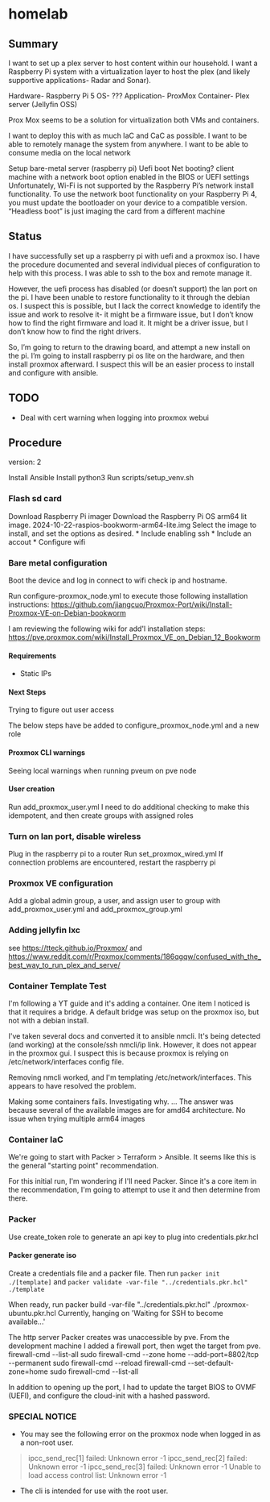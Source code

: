 # homelab
## Summary
I want to set up a plex server to host content within our household. I want a Raspberry Pi system with a virtualization layer to host the plex (and likely supportive applications- Radar and Sonar).


Hardware- Raspberry Pi 5
OS- ???
Application- ProxMox
Container- Plex server (Jellyfin OSS)

Prox Mox seems to be a solution for virtualization both VMs and containers.

I want to deploy this with as much IaC and CaC as possible.
I want to be able to remotely manage the system from anywhere.
I want to be able to consume media on the local network

Setup bare-metal server (raspberry pi)
Uefi boot
Net booting?
client machine with a network boot option enabled in the BIOS or UEFI settings
Unfortunately, Wi-Fi is not supported by the Raspberry Pi’s network install functionality.
To use the network boot functionality on your Raspberry Pi 4, you must update the bootloader on your device to a compatible version.
“Headless boot” is just imaging the card from a different machine

## Status
I have successfully set up a raspberry pi with uefi and a proxmox iso. I have the procedure documented and several individual pieces of configuration to help with this process. I was able to ssh to the box and remote manage it.

However, the uefi process has disabled (or doesn’t support) the lan port on the pi. I have been unable to restore functionality to it through the debian os. I suspect this is possible, but I lack the correct knowledge to identify the issue and work to resolve it- it might be a firmware issue, but I don’t know how to find the right firmware and load it. It might be a driver issue, but I don’t know how to find the right drivers.

So, I’m going to return to the drawing board, and attempt a new install on the pi. I’m going to install raspberry pi os lite on the hardware, and then install proxmox afterward. I suspect this will be an easier process to install and configure with ansible.

## TODO
* Deal with cert warning when logging into proxmox webui

## Procedure
version: 2

Install Ansible
Install python3
Run scripts/setup_venv.sh

### Flash sd card
Download Raspberry Pi imager
Download the Raspberry Pi OS arm64 lit image. 2024-10-22-raspios-bookworm-arm64-lite.img
Select the image to install, and set the options as desired.
    * Include enabling ssh
    * Include an accout
    * Configure wifi

### Bare metal configuration
Boot the device and log in
connect to wifi
check ip and hostname.

Run configure-proxmox_node.yml to execute those following installation instructions: https://github.com/jiangcuo/Proxmox-Port/wiki/Install-Proxmox-VE-on-Debian-bookworm

I am reviewing the following wiki for add'l installation steps: https://pve.proxmox.com/wiki/Install_Proxmox_VE_on_Debian_12_Bookworm

#### Requirements
* Static IPs

#### Next Steps
Trying to figure out user access

The below steps have be added to configure_proxmox_node.yml and a new role

#### Proxmox CLI warnings
Seeing local warnings when running pveum on pve node

#### User creation
Run add_proxmox_user.yml
I need to do additional checking to make this idempotent, and then create groups with assigned roles

### Turn on lan port, disable wireless
Plug in the raspberry pi to a router
Run set_proxmox_wired.yml
If connection problems are encountered, restart the raspberry pi

### Proxmox VE configuration
Add a global admin group, a user, and assign user to group with add_proxmox_user.yml and add_proxmox_group.yml

### Adding jellyfin lxc
see https://tteck.github.io/Proxmox/ and https://www.reddit.com/r/Proxmox/comments/186qgqw/confused_with_the_best_way_to_run_plex_and_serve/

### Container Template Test
I'm following a YT guide and it's adding a container. One item I noticed is that it requires a bridge. A default bridge was setup on the proxmox iso, but not with a debian install.

I've taken several docs and converted it to ansible nmcli. It's being detected (and working) at the console/ssh nmcli/ip link. However, it does not appear in the proxmox gui. I suspect this is because proxmox is relying on /etc/network/interfaces config file.

Removing nmcli worked, and I'm templating /etc/network/interfaces. This appears to have resolved the problem.

Making some containers fails. Investigating why. ... The answer was because several of the available images are for amd64 architecture. No issue when trying multiple arm64 images

### Container IaC
We're going to start with Packer > Terraform > Ansible. It seems like this is the general "starting point" recommendation.

For this initial run, I'm wondering if I'll need Packer. Since it's a core item in the recommendation, I'm going to attempt to use it and then determine from there.

### Packer
Use create_token role to generate an api key to plug into credentials.pkr.hcl

#### Packer generate iso
Create a credentials file and a packer file. Then run `packer init ./[template]` and `packer validate -var-file "../credentials.pkr.hcl" ./template`

When ready, run packer build -var-file "../credentials.pkr.hcl" ./proxmox-ubuntu.pkr.hcl
Currently, hanging on 'Waiting for SSH to become available...'

The http server Packer creates was unaccessible by pve.
From the development machine I added a firewall port, then wget the target from pve.
firewall-cmd --list-all
sudo firewall-cmd --zone home --add-port=8802/tcp --permanent
sudo firewall-cmd --reload
firewall-cmd --set-default-zone=home
sudo firewall-cmd --list-all

In addition to opening up the port, I had to update the target BIOS to OVMF (UEFI), and configure the cloud-init with a hashed password.


### SPECIAL NOTICE
* You may see the following error on the proxmox node when logged in as a non-root user.
> ipcc_send_rec[1] failed: Unknown error -1
> ipcc_send_rec[2] failed: Unknown error -1
> ipcc_send_rec[3] failed: Unknown error -1
> Unable to load access control list: Unknown error -1
* The cli is intended for use with the root user.
